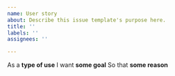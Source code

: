 ```yaml
---
name: User story
about: Describe this issue template's purpose here.
title: ''
labels: ''
assignees: ''

---
```


As a **type of use** I want **some goal** So that **some reason**
